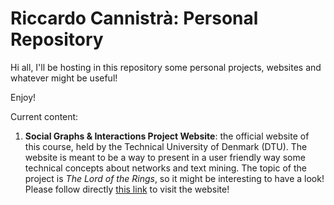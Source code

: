 # Riccardo Cannistrà: Personal Repository
Hi all, I'll be hosting in this repository some personal projects, websites and whatever might be useful!

Enjoy!

Current content:

1. **Social Graphs & Interactions Project Website**: the official website of this course, held by the Technical University of Denmark (DTU). The website is meant to be a way to present in a user friendly way some technical concepts about networks and text mining. The topic of the project is *The Lord of the Rings*, so it might be interesting to have a look! Please follow directly [this link](https://rickystream94.github.io/social_graphs/) to visit the website!
